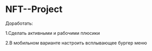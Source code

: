 # NFT--Project





Доработать:

1.Сделать активными и рабочими плюсики

2.В мобильном варианте настроить всплывающее бургер меню
